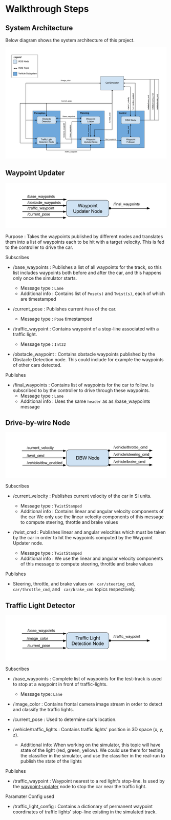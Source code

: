 # Walkthrough Steps

## System Architecture

Below diagram shows the system architecture of this project.

![system_arch](./resources/system-arch.png)

## Waypoint Updater

![waypoint_updater_node](./resources/waypoint-updater-node.png)

Purpose : Takes the waypoints published by different nodes and translates them into a list 
of waypoints each to be hit with a target velocity. This is fed to the controller to drive
the car.

Subscribes

* /base_waypoints : Publishes a list of all waypoints for the track, so this list includes waypoints both before and after the car, and this happens only once the simulator starts.
    * Message type : `Lane`
    * Additional info : Contains list of `Pose(s)` and `Twist(s)`, each of which are timestamped  

* /current_pose : Publishes current `Pose` of the car.
    * Message type : `Pose` timestamped

* /traffic_waypoint : Contains waypoint of a stop-line associated with a traffic light.
    * Message type : `Int32` 

* /obstacle_waypoint : Contains obstacle waypoints published by the Obstacle Detection node. This 
could include for example the waypoints of other cars detected.

Publishes

* /final_waypoints : Contains list of waypoints for the car to follow. Is subscribed
to by the controller to drive through these waypoints.
    * Message type : `Lane`
    * Additional info : Uses the same `header` as as /base_waypoints message


## Drive-by-wire Node

![dbw_node](./resources/dbw-node.png)

Subscribes

* /current_velocity : Publishes current velocity of the car in SI units. 
    * Message type : `TwistStamped`
    * Additional info : Contains linear and angular velocity components of the car
    We only use the linear velocity components of this message to compute steering, throttle and brake values

* /twist_cmd : Publishes linear and angular velocities which must be taken by the car in order 
to hit the waypoints computed by the Waypoint Updater node.
    * Message type : `TwistStamped`
    * Additional info : We use the linear and angular velocity components of this message to compute steering, throttle and brake values

Publishes

* Steering, throttle, and brake values on ` car/steering_cmd`, ` car/throttle_cmd`, and ` car/brake_cmd` topics respectively.


## Traffic Light Detector 

![tl_detector](./resources/tl-detector-node.png)

Subscribes

* /base_waypoints : Complete list of waypoints for the test-track is used to stop at a waypoint in front of traffic-lights.
    * Message type: `Lane`

* /image_color : Contains frontal camera image stream in order to detect and classify the traffic lights.

* /current_pose : Used to determine car's location.

*  /vehicle/traffic_lights : Contains traffic lights' position in 3D space (x, y, z).
    * Additional info: When working on the simulator, this topic will have state of the light (red, green, yellow). We could use them for testing the classifier in the simulator, and use the classifier in the real-run to publish the state of the lights

Publishes

* /traffic_waypoint : Waypoint nearest to a red light's stop-line. Is used by the [waypoint-updater](#waypoint-updater) node to stop the car near the traffic light.

Paramater Config used

* /traffic_light_config : Contains a dictionary of permanent waypoint coordinates of traffic lights' stop-line existing in the simulated track.

